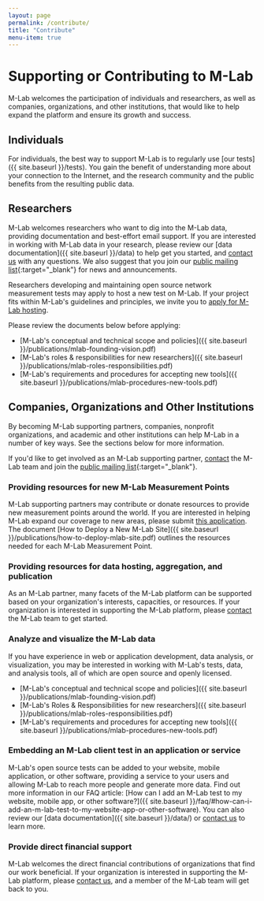```yaml
---
layout: page
permalink: /contribute/
title: "Contribute"
menu-item: true
---
```


# Supporting or Contributing to M-Lab

M-Lab welcomes the participation of individuals and researchers, as well as companies, organizations, and other institutions, that would like to help expand the platform and ensure its growth and success.

## Individuals

For individuals, the best way to support M-Lab is to regularly use [our tests]({{ site.baseurl }}/tests). You gain the benefit of understanding more about your connection to the Internet, and the research community and the public benefits from the resulting public data.

## Researchers

M-Lab welcomes researchers who want to dig into the M-Lab data, providing documentation and best-effort email support. If you are interested in working with M-Lab data in your research, please review our [data documentation]({{ site.baseurl }}/data) to help get you started, and [contact us](mailto:support@measurementlab.net) with any questions. We also suggest that you join our [public mailing list](https://groups.google.com/a/measurementlab.net/forum/?fromgroups#!forum/discuss){:target="_blank"} for news and announcements.

Researchers developing and maintaining open source network measurement tests may apply to host a new test on M-Lab. If your project fits within M-Lab's guidelines and principles, we invite you to [apply for M-Lab hosting](https://docs.google.com/a/opentechinstitute.org/forms/d/1Dz-d8bs92ltlKKxWDCoi2nFC6wmBrBq6vrLIwhYyiDM/viewform).

Please review the documents below before applying:

* [M-Lab's conceptual and technical scope and policies]({{ site.baseurl }}/publications/mlab-founding-vision.pdf)
* [M-Lab's roles & responsibilities for new researchers]({{ site.baseurl }}/publications/mlab-roles-responsibilities.pdf)
* [M-Lab's requirements and procedures for accepting new tools]({{ site.baseurl }}/publications/mlab-procedures-new-tools.pdf)

## Companies, Organizations and Other Institutions

By becoming M-Lab supporting partners, companies, nonprofit organizations, and academic and other institutions can help M-Lab in a number of key ways. See the sections below for more information.

If you'd like to get involved as an M-Lab supporting partner, [contact](mailto:support@measurementlab.net) the M-Lab team and join the [public mailing list](https://groups.google.com/a/measurementlab.net/forum/?fromgroups#!forum/discuss){:target="_blank"}.

### Providing resources for new M-Lab Measurement Points

M-Lab supporting partners may contribute or donate resources to provide new measurement points around the world. If you are interested in helping M-Lab expand our coverage to new areas, please submit [this application](https://docs.google.com/a/measurementlab.net/spreadsheet/viewform?formkey=dHNMZ2p0OU5TckxIUFg0RVNhSk5teEE6MQ#gid=0). The document [How to Deploy a New M-Lab Site]({{ site.baseurl }}/publications/how-to-deploy-mlab-site.pdf) outlines the resources needed for each M-Lab Measurement Point.

### Providing resources for data hosting, aggregation, and publication

As an M-Lab partner, many facets of the M-Lab platform can be supported based on your organization's interests, capacities, or resources. If your organization is interested in supporting the M-Lab platform, please [contact](mailto:support@measurementlab.net) the M-Lab team to get started.

### Analyze and visualize the M-Lab data

If you have experience in web or application development, data analysis, or visualization, you may be interested in working with M-Lab's tests, data, and analysis tools, all of which are open source and openly licensed.

* [M-Lab's conceptual and technical scope and policies]({{ site.baseurl }}/publications/mlab-founding-vision.pdf)
* [M-Lab's Roles &amp; Responsibilities for new researchers]({{ site.baseurl }}/publications/mlab-roles-responsibilities.pdf)
* [M-Lab's requirements and procedures for accepting new tools]({{ site.baseurl }}/publications/mlab-procedures-new-tools.pdf)

### Embedding an M-Lab client test in an application or service

M-Lab's open source tests can be added to your website, mobile application, or other software, providing a service to your users and allowing M-Lab to reach more people and generate more data. Find out more information in our FAQ article: [How can I add an M-Lab test to my website, mobile app, or other software?]({{ site.baseurl }}/faq/#how-can-i-add-an-m-lab-test-to-my-website-app-or-other-software). You can also review our [data documentation]({{ site.baseurl }}/data/) or [contact us](mailto:support@measurementlab.net) to learn more.

### Provide direct financial support

M-Lab welcomes the direct financial contributions of organizations that find our work beneficial. If your organization is interested in supporting the M-Lab platform, please [contact us](mailto:support@measurementlab.net), and a member of the M-Lab team will get back to you.